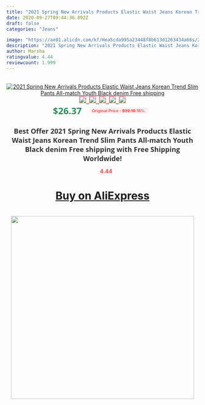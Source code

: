 ```yaml
---
title: "2021 Spring New Arrivals Products Elastic Waist Jeans Korean Trend Slim Pants All-match Youth Black denim Free shipping"
date: 2020-09-27T09:44:36.892Z
draft: false
categories: "Jeans"

image: "https://ae01.alicdn.com/kf/Hea5cda995a23448f8b613d1263434a66s/2021-Spring-New-Arrivals-Products-Elastic-Waist-Jeans-Korean-Trend-Slim-Pants-All-match-Youth-Black.jpg"
description: "2021 Spring New Arrivals Products Elastic Waist Jeans Korean Trend Slim Pants All-match Youth Black denim Free shipping"
author: Marsha
ratingvalue: 4.44
reviewcount: 1.999
---
```

<br>
<div style="text-align: center;">
<a href="https://s.click.aliexpress.com/e/_A1kbtF" target="_blank" rel="nofollow noopener noreferrer"><img alt="2021 Spring New Arrivals Products Elastic Waist Jeans Korean Trend Slim Pants All-match Youth Black denim Free shipping" class="magnifier-image" src="https://ae01.alicdn.com/kf/Hea5cda995a23448f8b613d1263434a66s/2021-Spring-New-Arrivals-Products-Elastic-Waist-Jeans-Korean-Trend-Slim-Pants-All-match-Youth-Black.jpg_640x640.jpg">
<br>
<img style="border:1px solid salmon" src="https://ae01.alicdn.com/kf/Hea5cda995a23448f8b613d1263434a66s/2021-Spring-New-Arrivals-Products-Elastic-Waist-Jeans-Korean-Trend-Slim-Pants-All-match-Youth-Black.jpg_120x120.jpg">&nbsp;&nbsp;<img style="border:1px solid salmon" src="https://ae01.alicdn.com/kf/H84e4e3fae8a944829f937cc253023892i/2021-Spring-New-Arrivals-Products-Elastic-Waist-Jeans-Korean-Trend-Slim-Pants-All-match-Youth-Black.jpg_120x120.jpg">&nbsp;&nbsp;<img style="border:1px solid salmon" src="https://ae01.alicdn.com/kf/H4a49b1290b14482eb46140406aa8e6fa8/2021-Spring-New-Arrivals-Products-Elastic-Waist-Jeans-Korean-Trend-Slim-Pants-All-match-Youth-Black.jpg_120x120.jpg">&nbsp;&nbsp;<img style="border:1px solid salmon" src="https://ae01.alicdn.com/kf/H6231d6b611b6400ca7b75420403a431cA/2021-Spring-New-Arrivals-Products-Elastic-Waist-Jeans-Korean-Trend-Slim-Pants-All-match-Youth-Black.jpg_120x120.jpg">&nbsp;&nbsp;<img style="border:1px solid salmon" src="https://ae01.alicdn.com/kf/H2b62041ff2ae4f0a811321ffb68a24bbX/2021-Spring-New-Arrivals-Products-Elastic-Waist-Jeans-Korean-Trend-Slim-Pants-All-match-Youth-Black.jpg_120x120.jpg"></a></div><br0>
<div style="text-align: center;"><span style="background-color: white; border: 0px; box-sizing: border-box; color: seagreen; display: inline-block; font-family: &quot;open sans&quot; , &quot;arial&quot; , &quot;helvetica&quot; , sans-serif , &quot;heiti&quot;; font-size: 24px; font-stretch: inherit; font-weight: 700; line-height: inherit; margin: 0px 10px 0px 0px; padding: 0px; vertical-align: middle;">$26.37 </span>
<span style="background: rgb(255 , 241 , 241); border-radius: 3px; border: 0px; box-sizing: border-box; color: #ff4747; display: inline-block; font-family: inherit; font-size: 12px; font-stretch: inherit; font-style: inherit; font-variant: inherit; font-weight: 600; line-height: inherit; margin: 0px; padding: 2px 5px; transform: scale(0.9); vertical-align: middle;">Original Price : <b style="text-decoration: line-through;">$32.16 </b> 18%&nbsp;&nbsp;</span></div>
<h1 style="color: #333333; display: inline-block; font-family: &quot;open sans&quot; , &quot;arial&quot; , &quot;helvetica&quot; , sans-serif , &quot;heiti&quot;; font-size: 18px; font-stretch: inherit; font-weight: 700; text-align: center;">Best Offer 2021 Spring New Arrivals Products Elastic Waist Jeans Korean Trend Slim Pants All-match Youth Black denim Free shipping with Free Shipping Worldwide!</h1>
<div style="color: #ff4747; text-align: center;">
<img src="https://4.bp.blogspot.com/-M0ZcTcb-5uY/XleCXlxnR4I/AAAAAAAAAEc/OrjgMkXV1oMQFaCRZj5HQwOCBcu3w1FegCPcBGAYYCw/s1600/star.png" style="height: 15px;">&nbsp;<b>4.44</b></div>
<div class="button_cont" align="center"><a class="buynow_a" href="https://s.click.aliexpress.com/e/_A1kbtF" target="_blank" rel="nofollow noopener noreferrer"><H1>Buy on AliExpress</H1></a></div><br>
<div class="separator" style="clear: both; text-align: center;">
<img src="https://lh3.googleusercontent.com/-pTy5HemUv9M/XlePHvY0dAI/AAAAAAAAAE4/0nX5iRUoIWY8eMW9Dpxeirr157OZliDIgCLcBGAsYHQ/s1600/badge.gif" width="480">
</div>
